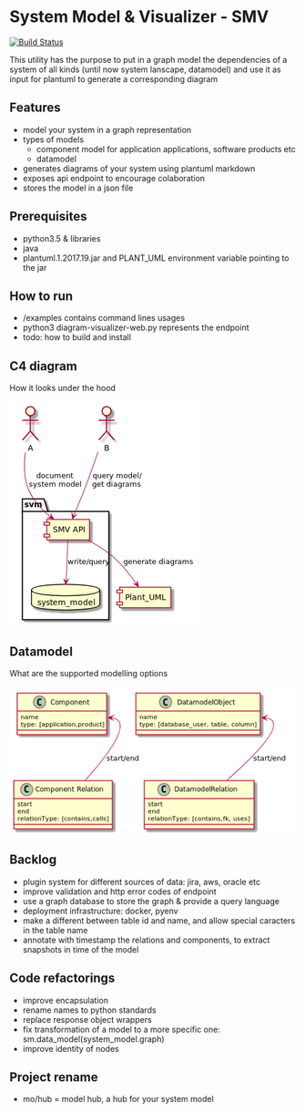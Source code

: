 # System Model & Visualizer - SMV
[![Build Status](https://travis-ci.org/zalum/system-model-visualizer.svg?branch=master)](https://travis-ci.org/zalum/system-model-visualizer)

This utility has the purpose to put in a graph model the dependencies of a system of all kinds
(until now system lanscape, datamodel) and use it as input for plantuml to generate a corresponding diagram


## Features
* model your system in a graph representation
* types of models
    * component model for application applications, software products etc
    * datamodel
* generates diagrams of your system using plantuml markdown
* exposes api endpoint to encourage colaboration
* stores the model in a json file

## Prerequisites
* python3.5 & libraries
* java
* plantuml.1.2017.19.jar and PLANT_UML environment variable pointing to the jar

## How to run
* /examples contains command lines usages
* python3 diagram-visualizer-web.py represents the endpoint
* todo: how to build and install

## C4 diagram

How it looks under the hood
    
![c4](docs/c4.png)

## Datamodel

What are the supported modelling options

![schema](docs/schema.png)

## Backlog
* plugin system for different sources of data: jira, aws, oracle etc
* improve validation and http error codes of endpoint
* use a graph database to store the graph & provide a query language
* deployment infrastructure: docker, pyenv
* make a different between table id and name, and allow special caracters in the table name
* annotate with timestamp the relations and components, to extract snapshots in time of the model

## Code refactorings
* improve encapsulation
* rename names to python standards
* replace response object wrappers
* fix transformation of a model to a more specific one: sm.data_model(system_model.graph)
* improve identity of nodes

## Project rename
- mo/hub = model hub, a hub for your system model



